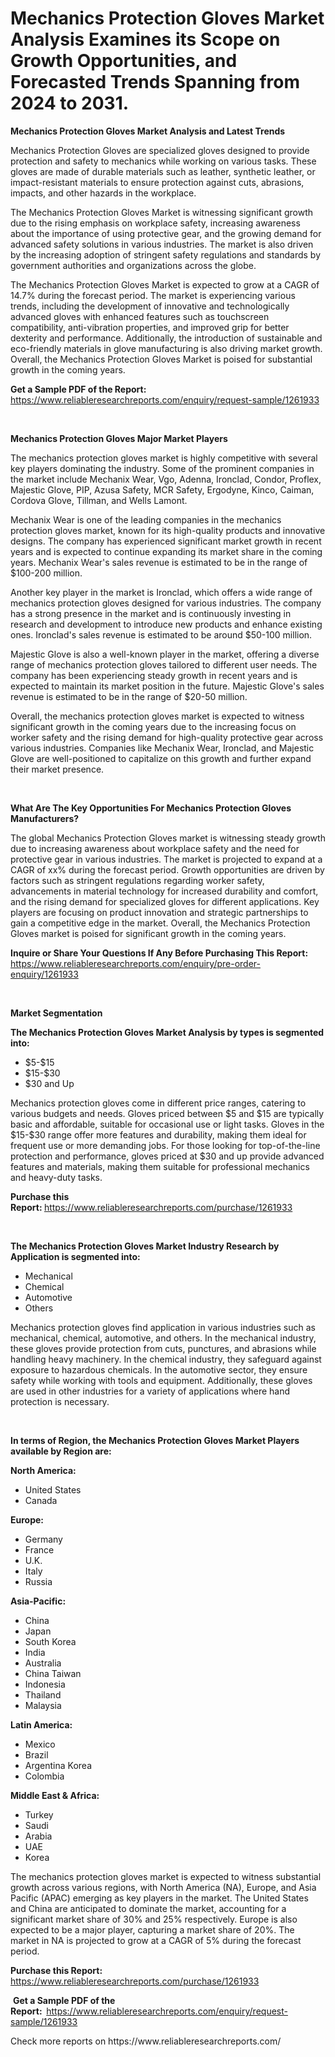 <p><h1>Mechanics Protection Gloves Market Analysis Examines its Scope on Growth Opportunities, and Forecasted Trends Spanning from 2024 to 2031.</h1></p><p><strong>Mechanics Protection Gloves Market Analysis and Latest Trends</strong></p>
<p><p>Mechanics Protection Gloves are specialized gloves designed to provide protection and safety to mechanics while working on various tasks. These gloves are made of durable materials such as leather, synthetic leather, or impact-resistant materials to ensure protection against cuts, abrasions, impacts, and other hazards in the workplace. </p><p>The Mechanics Protection Gloves Market is witnessing significant growth due to the rising emphasis on workplace safety, increasing awareness about the importance of using protective gear, and the growing demand for advanced safety solutions in various industries. The market is also driven by the increasing adoption of stringent safety regulations and standards by government authorities and organizations across the globe.</p><p>The Mechanics Protection Gloves Market is expected to grow at a CAGR of 14.7% during the forecast period. The market is experiencing various trends, including the development of innovative and technologically advanced gloves with enhanced features such as touchscreen compatibility, anti-vibration properties, and improved grip for better dexterity and performance. Additionally, the introduction of sustainable and eco-friendly materials in glove manufacturing is also driving market growth. Overall, the Mechanics Protection Gloves Market is poised for substantial growth in the coming years.</p></p>
<p><strong>Get a Sample PDF of the Report:&nbsp;</strong> <a href="https://www.reliableresearchreports.com/enquiry/request-sample/1261933">https://www.reliableresearchreports.com/enquiry/request-sample/1261933</a></p>
<p>&nbsp;</p>
<p><strong>Mechanics Protection Gloves Major Market Players</strong></p>
<p><p>The mechanics protection gloves market is highly competitive with several key players dominating the industry. Some of the prominent companies in the market include Mechanix Wear, Vgo, Adenna, Ironclad, Condor, Proflex, Majestic Glove, PIP, Azusa Safety, MCR Safety, Ergodyne, Kinco, Caiman, Cordova Glove, Tillman, and Wells Lamont.</p><p>Mechanix Wear is one of the leading companies in the mechanics protection gloves market, known for its high-quality products and innovative designs. The company has experienced significant market growth in recent years and is expected to continue expanding its market share in the coming years. Mechanix Wear's sales revenue is estimated to be in the range of $100-200 million.</p><p>Another key player in the market is Ironclad, which offers a wide range of mechanics protection gloves designed for various industries. The company has a strong presence in the market and is continuously investing in research and development to introduce new products and enhance existing ones. Ironclad's sales revenue is estimated to be around $50-100 million.</p><p>Majestic Glove is also a well-known player in the market, offering a diverse range of mechanics protection gloves tailored to different user needs. The company has been experiencing steady growth in recent years and is expected to maintain its market position in the future. Majestic Glove's sales revenue is estimated to be in the range of $20-50 million.</p><p>Overall, the mechanics protection gloves market is expected to witness significant growth in the coming years due to the increasing focus on worker safety and the rising demand for high-quality protective gear across various industries. Companies like Mechanix Wear, Ironclad, and Majestic Glove are well-positioned to capitalize on this growth and further expand their market presence.</p></p>
<p>&nbsp;</p>
<p><strong>What Are The Key Opportunities For Mechanics Protection Gloves Manufacturers?</strong></p>
<p><p>The global Mechanics Protection Gloves market is witnessing steady growth due to increasing awareness about workplace safety and the need for protective gear in various industries. The market is projected to expand at a CAGR of xx% during the forecast period. Growth opportunities are driven by factors such as stringent regulations regarding worker safety, advancements in material technology for increased durability and comfort, and the rising demand for specialized gloves for different applications. Key players are focusing on product innovation and strategic partnerships to gain a competitive edge in the market. Overall, the Mechanics Protection Gloves market is poised for significant growth in the coming years.</p></p>
<p><strong>Inquire or Share Your Questions If Any Before Purchasing This Report:</strong> <a href="https://www.reliableresearchreports.com/enquiry/pre-order-enquiry/1261933">https://www.reliableresearchreports.com/enquiry/pre-order-enquiry/1261933</a></p>
<p>&nbsp;</p>
<p><strong>Market Segmentation</strong></p>
<p><strong>The Mechanics Protection Gloves Market Analysis by types is segmented into:</strong></p>
<p><ul><li>$5-$15</li><li>$15-$30</li><li>$30 and Up</li></ul></p>
<p><p>Mechanics protection gloves come in different price ranges, catering to various budgets and needs. Gloves priced between $5 and $15 are typically basic and affordable, suitable for occasional use or light tasks. Gloves in the $15-$30 range offer more features and durability, making them ideal for frequent use or more demanding jobs. For those looking for top-of-the-line protection and performance, gloves priced at $30 and up provide advanced features and materials, making them suitable for professional mechanics and heavy-duty tasks.</p></p>
<p><strong>Purchase this Report:&nbsp;</strong><a href="https://www.reliableresearchreports.com/purchase/1261933">https://www.reliableresearchreports.com/purchase/1261933</a></p>
<p>&nbsp;</p>
<p><strong>The Mechanics Protection Gloves Market Industry Research by Application is segmented into:</strong></p>
<p><ul><li>Mechanical</li><li>Chemical</li><li>Automotive</li><li>Others</li></ul></p>
<p><p>Mechanics protection gloves find application in various industries such as mechanical, chemical, automotive, and others. In the mechanical industry, these gloves provide protection from cuts, punctures, and abrasions while handling heavy machinery. In the chemical industry, they safeguard against exposure to hazardous chemicals. In the automotive sector, they ensure safety while working with tools and equipment. Additionally, these gloves are used in other industries for a variety of applications where hand protection is necessary.</p></p>
<p>&nbsp;</p>
<p><strong>In terms of Region, the Mechanics Protection Gloves Market Players available by Region are:</strong></p>
<p>
    <p> <strong> North America: </strong>
        <ul>
            <li>United States</li>
            <li>Canada</li>
        </ul>
        </p> 
    <p> <strong> Europe: </strong>
        <ul>
            <li>Germany</li>
            <li>France</li>
            <li>U.K.</li>
            <li>Italy</li>
            <li>Russia</li>
        </ul>
        </p> 
    <p> <strong> Asia-Pacific: </strong>
        <ul>
            <li>China</li>
            <li>Japan</li>
            <li>South Korea</li>
            <li>India</li>
            <li>Australia</li>
            <li>China Taiwan</li>
            <li>Indonesia</li>
            <li>Thailand</li>
            <li>Malaysia</li>
        </ul>
        </p> 
    <p> <strong> Latin America: </strong>
        <ul>
            <li>Mexico</li>
            <li>Brazil</li>
            <li>Argentina Korea</li>
            <li>Colombia</li>
        </ul>
        </p> 
    <p> <strong> Middle East & Africa: </strong>
        <ul>
            <li>Turkey</li>
            <li>Saudi</li>
            <li>Arabia</li>
            <li>UAE</li>
            <li>Korea</li>
        </ul>
    </p>
    </p>
<p><p>The mechanics protection gloves market is expected to witness substantial growth across various regions, with North America (NA), Europe, and Asia Pacific (APAC) emerging as key players in the market. The United States and China are anticipated to dominate the market, accounting for a significant market share of 30% and 25% respectively. Europe is also expected to be a major player, capturing a market share of 20%. The market in NA is projected to grow at a CAGR of 5% during the forecast period.</p></p>
<p><strong>Purchase this Report: </strong><a href="https://www.reliableresearchreports.com/purchase/1261933">https://www.reliableresearchreports.com/purchase/1261933</a></p>
<p>&nbsp;<strong>Get a Sample PDF of the Report:&nbsp;&nbsp;</strong><a href="https://www.reliableresearchreports.com/enquiry/request-sample/1261933">https://www.reliableresearchreports.com/enquiry/request-sample/1261933</a></p>
<p><strong></strong></p>
<p>Check more reports on https://www.reliableresearchreports.com/</p>
